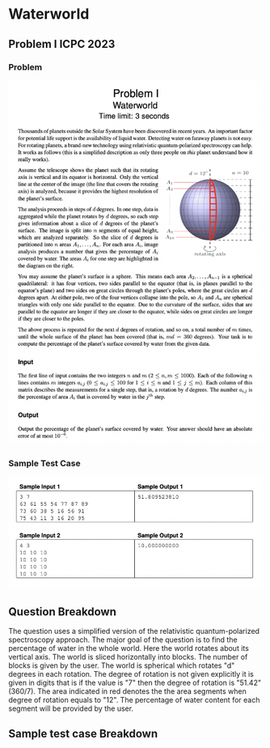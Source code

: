 # Waterworld
## Problem I ICPC 2023

### Problem
![Code Diagram](problem.png)

### Sample Test Case
![Code Diagram](sampletestcase.png)

## Question Breakdown
The question uses a simplified version of the relativistic quantum-polarized spectroscopy approach. The major goal of the question is to find the percentage of water in the whole world. Here the world rotates about its vertical axis. The world is sliced horizontally into blocks. The number of blocks is given by the user. The world is spherical which rotates "d" degrees in each rotation. The degree of rotation is not given explicitly it is given in digits that is if the value is "7" then the degree of rotation is "51.42" (360/7). The area indicated in red denotes the the area segments when degree of rotation equals to "12". The percentage of water content for each segment will be provided by the user.

## Sample test case Breakdown




